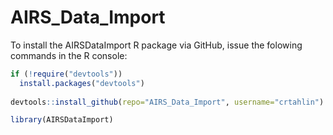 AIRS_Data_Import
================

To install the AIRSDataImport R package via GitHub, issue the folowing commands in the R console:

```r
if (!require("devtools"))
  install.packages("devtools")
  
devtools::install_github(repo="AIRS_Data_Import", username="crtahlin")

library(AIRSDataImport)
```
